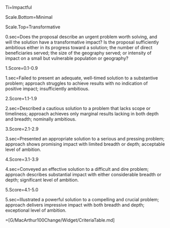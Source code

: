 Ti=Impactful

Scale.Bottom=Minimal

Scale.Top=Transformative

0.sec=Does the proposal describe an urgent problem worth solving, and will the solution have a transformative impact? Is the proposal sufficiently ambitious either in its progress toward a solution; the number of direct beneficiaries served; the size of the geography served; or intensity of impact on a small but vulnerable population or geography?

1.Score=0.1-0.9

1.sec=Failed to present an adequate, well-timed solution to a substantive problem; approach struggles to achieve results with no indication of positive impact; insufficiently ambitious.

2.Score=1.1-1.9

2.sec=Described a cautious solution to a problem that lacks scope or timeliness; approach achieves only marginal results lacking in both depth and breadth; nominally ambitious.

3.Score=2.1-2.9

3.sec=Presented an appropriate solution to a serious and pressing problem; approach shows promising impact with limited breadth or depth; acceptable
level of ambition.

4.Score=3.1-3.9

4.sec=Conveyed an effective solution to a difficult and dire problem; approach describes substantial impact with either considerable breadth or depth;
significant level of ambition.

5.Score=4.1-5.0

5.sec=Illustrated a powerful solution to a compelling and crucial problem; approach delivers impressive impact with both breadth and depth; exceptional level of ambition.

=[G/MacArthur100Change/Widget/CriteriaTable.md]
